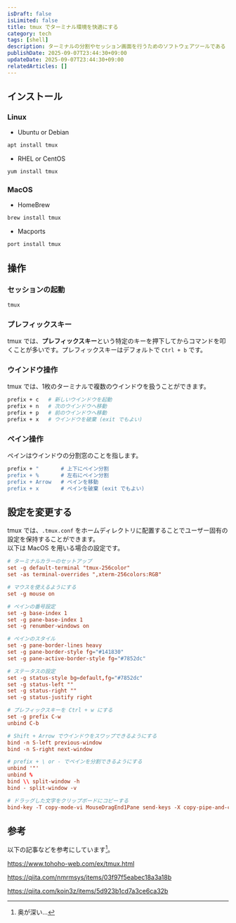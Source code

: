 ```yaml
---
isDraft: false
isLimited: false
title: tmux でターミナル環境を快適にする
category: tech
tags: [shell]
description: ターミナルの分割やセッション画面を行うためのソフトウェアツールである tmux の使用法と、セットアップについてまとめます。
publishDate: 2025-09-07T23:44:30+09:00
updateDate: 2025-09-07T23:44:30+09:00
relatedArticles: []
---
```


## インストール

### Linux

- Ubuntu or Debian

```bash
apt install tmux
```

- RHEL or CentOS

```bash
yum install tmux
```

### MacOS

- HomeBrew

```bash
brew install tmux
```

- Macports

```bash
port install tmux
```

## 操作

### セッションの起動

```bash
tmux
```

### プレフィックスキー

tmux では、**プレフィックスキー**という特定のキーを押下してからコマンドを叩くことが多いです。プレフィックスキーはデフォルトで `Ctrl + b` です。

### ウインドウ操作

tmux では、1枚のターミナルで複数のウインドウを扱うことができます。

```bash
prefix + c   # 新しいウインドウを起動
prefix + n   # 次のウインドウへ移動
prefix + p   # 前のウインドウへ移動
prefix + x   # ウインドウを破棄 (exit でもよい)
```

### ペイン操作

ペインはウインドウの分割窓のことを指します。

```bash
prefix + "       # 上下にペイン分割
prefix + %       # 左右にペイン分割
prefix + Arrow   # ペインを移動
prefix + x       # ペインを破棄 (exit でもよい)
```

## 設定を変更する

tmux では、`.tmux.conf` をホームディレクトリに配置することでユーザー固有の設定を保持することができます。
\
以下は MacOS を用いる場合の設定です。

```bash:.tmux.conf
# ターミナルカラーのセットアップ
set -g default-terminal "tmux-256color"
set -as terminal-overrides ",xterm-256colors:RGB"

# マウスを使えるようにする
set -g mouse on

# ペインの番号設定
set -g base-index 1
set -g pane-base-index 1 
set -g renumber-windows on

# ペインのスタイル
set -g pane-border-lines heavy
set -g pane-border-style fg="#141830"
set -g pane-active-border-style fg="#7852dc"

# ステータスの設定
set -g status-style bg=default,fg="#7852dc"
set -g status-left ""
set -g status-right ""
set -g status-justify right

# プレフィックスキーを Ctrl + w にする
set -g prefix C-w
unbind C-b

# Shift + Arrow でウインドウをスワップできるようにする
bind -n S-left previous-window
bind -n S-right next-window

# prefix + \ or - でペインを分割できるようにする
unbind '"'
unbind %
bind \\ split-window -h
bind - split-window -v

# ドラッグした文字をクリップボードにコピーする
bind-key -T copy-mode-vi MouseDragEnd1Pane send-keys -X copy-pipe-and-cancel "pbcopy"
```

## 参考

以下の記事などを参考にしています[^1]。

[^1]: 奥が深い...

https://www.tohoho-web.com/ex/tmux.html

https://qiita.com/nmrmsys/items/03f97f5eabec18a3a18b

https://qiita.com/koin3z/items/5d923b1cd7a3ce6ca32b
